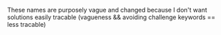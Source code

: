 These names are purposely vague and changed because I don't want solutions easily tracable (vagueness && avoiding challenge keywords == less tracable)
